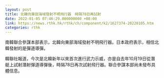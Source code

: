 ```yaml
---
layout: post
title: 北韓向東部海域發射不明飛行器　時隔78日再試射
date: 2022-01-05 07:46:29.000000000 +08:00
link: https://news.rthk.hk/rthk/ch/component/k2/1627374-20220105.htm
categories: rthk
---
```


南韓聯合參謀本部表示，北韓向東部海域發射不明飛行器。日本政府表示，相信北韓發射的是彈道導彈。

韓聯社報道，今次是北韓新年以來首次進行武力示威，亦是自去年10月19日從潛艇上試射潛射彈道導彈後，時隔78日再次試射飛行器。聯合參謀本部尚未發布具體信息。
